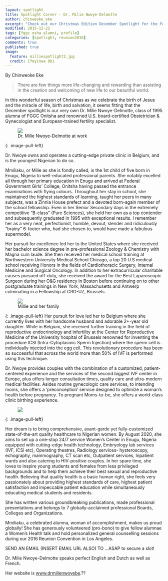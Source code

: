 ```yaml
---
layout: spotlight
title: Spotlight Corner - Dr. Milie Nwoye-Delmotte
author: chinweoke_eke
excerpt: "Check out our Christmas Edition December Spotlight for the Fostering Unity Series featuring Dr. Milie Nwoye-Delmotte, Class of '95."
modified: 2015-12-22
tags: [fggc osha alumni, profile]
categories: [spotlight, reunion2016]
comments: true
published: true
image:
  feature: milliespotlight2.jpg
  credit: Ifeyinwa Obi
---
```

By Chinweoke Eke

> There are few things more life-changing and rewarding than assisting in the creation and welcoming of new life to our beautiful world.

In this wonderful season of Christmas as we celebrate the birth of Jesus and the miracle of life, birth and salvation, it seems fitting that the December spotlight is our very own Dr. Milie Nwoye-Delmotte, class of 1995 alumna of FGGC Onitsha and renowned U.S. board-certified Obstetrician & Gynecologist and European-trained fertility specialist.

<figure>
<a href="{{ site.url }}/images/millie/milliedoc.jpg"><img src="{{ site.url }}/images/millie/milliedoc.jpg"></a>
<figcaption>Dr. Milie Nwoye-Delmotte at work</figcaption>
</figure>
{: .image-pull-left}

Dr. Nwoye owns and operates a cutting-edge private clinic in Belgium, and is the youngest Nigerian to do so. 

Mmiliaku, or Milie as she is fondly called, is the 1st child of five born in Enugu, Nigeria to well-educated professional parents. She notably excelled all through her primary education in Enugu and arrived at Federal Government Girls’ College, Onitsha having passed the entrance examinations with flying colours. Throughout her stay in school, she maintained the highest standards of learning, taught her peers in many subjects, was a Zinnia House prefect and a devoted born-again member of the school fellowship. Even in her Senior Secondary days in the extremely competitive “B-class” (Pure Sciences), she held her own as a top contender and subsequently graduated in 1995 with exceptional results. I remember her as a very neat, perfectionist, humble, devout, slender and ridiculously “brainy” 6-footer who, had she chosen to, would have made a fabulous supermodel.

Her pursuit for excellence led her to the United States where she received her bachelor science degree in pre-professional Zoology & Chemistry with Magna cum laude. She then received her medical school training at Northwestern University Medical School Chicago, a top 20 U.S medical school receiving Honors in the fields of Cardiothoracic Surgery, Internal Medicine and Surgical Oncology. In addition to her extracurricular charitable causes pursued off-duty, she received the award for the Best Laparoscopic Surgeon during her O&G residency in Boston before continuing on to other postgraduate trainings in New York, Massachusetts and Antwerp culminating in a Fellowship at CRG-UZ, Brussels. 
 
<figure>
<a href="{{ site.url }}/images/millie/milliecollage2.jpg"><img src="{{ site.url }}/images/millie/milliecollage2.jpg"></a>
<figcaption>Millie and her family</figcaption>
</figure>
{: .image-pull-left}
Her pursuit for love led her to Belgium where she currently lives with her handsome husband and adorable 2+-year old daughter. While in Belgium, she received further training in the field of reproductive endocrinology and infertility at the Center for Reproductive Medicine of the University hospital of Brussels renowned for inventing the procedure ICSI (Intra-Cytoplasmic Sperm Injection) where the sperm cell is individually injected into the egg cell. This revolutionary procedure has been so successful that across the world more than 50% of IVF is performed using this technique.

Dr. Nwoye provides couples with the combination of a customized, patient-centered experience and the services of the second biggest IVF center in Europe, plus offers longer consultation times, quality care and ultra-modern medical facilities. Asides routine gynecologic care services, to intending moms, she offers a ‘preconception’ service designed to optimize a woman’s health before pregnancy. To pregnant Moms-to-be, she offers a world-class clinic birthing experience. 
<figure>
<a href="{{ site.url }}/images/millie/milliehospital.jpg"><img src="{{ site.url }}/images/millie/milliehospital.jpg"></a>
</figure>
{: .image-pull-left}

Her dream is to bring comprehensive, avant-garde yet fully-customized state-of-the-art quality healthcare to Nigerian women.  By August 2020, she aims to set up a one-stop 24/7 service Women’s Center in Enugu, Nigeria equipped with cutting-edge health technology, Embryology lab services (IVF, ICSI etc), Operating theatres, Radiology services- hysteroscopy, echography, mammography, CT scan etc, Outpatient services, Inpatient wards and also catering to HIV-positive couples. In her spare time, she loves to inspire young students and females from less privileged backgrounds and to help them achieve their best sexual and reproductive health. Believing that quality health is a basic human right, she feels very passionately about providing highest standards of care, highest patient satisfaction and impeccable patient education while simultaneously educating medical students and residents.

She has written various groundbreaking publications, made professional presentations and belongs to 7 globally-acclaimed professional Boards, Colleges and Organizations. 

Mmiliaku, a celebrated alumna, woman of accomplishment, makes us proud globally! She has generously volunteered (pro-bono) to give fellow alumnae a Women’s Health talk and hold personalized general counselling sessions during our 2016 Reunion Convention in Los Angeles. 

SEND AN EMAIL (INSERT EMAIL URL ALSO) TO ...ASAP to secure a slot! 

Dr. Milie Nwoye-Delmotte speaks perfect English and Dutch as well as French. 

Her website is www.drmilienwoyebe.??

